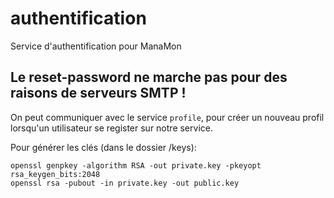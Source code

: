 # authentification
Service d'authentification pour ManaMon

## Le reset-password ne marche pas pour des raisons de serveurs SMTP !

On peut communiquer avec le service `profile`, pour créer un nouveau profil lorsqu'un utilisateur se register sur notre service.

Pour générer les clés (dans le dossier /keys):
```
openssl genpkey -algorithm RSA -out private.key -pkeyopt rsa_keygen_bits:2048
openssl rsa -pubout -in private.key -out public.key
```
